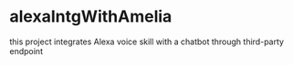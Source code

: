 # alexaIntgWithAmelia
this project integrates Alexa voice skill with a chatbot through third-party endpoint
